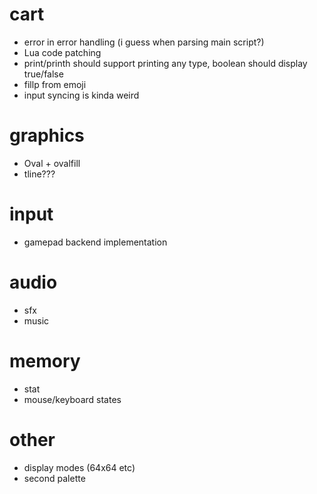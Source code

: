 # cart

* error in error handling (i guess when parsing main script?)
* Lua code patching
* print/printh should support printing any type, boolean should display true/false
* fillp from emoji
* input syncing is kinda weird

# graphics

* Oval + ovalfill
* tline???

# input

* gamepad backend implementation

# audio

* sfx
* music

# memory

* stat
* mouse/keyboard states

# other

* display modes (64x64 etc)
* second palette